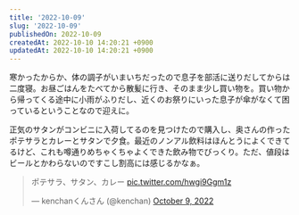```yaml
---
title: '2022-10-09'
slug: '2022-10-09'
publishedOn: 2022-10-09
createdAt: 2022-10-10 14:20:21 +0900
updatedAt: 2022-10-10 14:20:21 +0900
---
```

寒かったからか、体の調子がいまいちだったので息子を部活に送りだしてからは二度寝。お昼ごはんをたべてから散髪に行き、そのまま少し買い物を。買い物から帰ってくる途中に小雨がふりだし、近くのお祭りにいった息子が傘がなくて困っているということなので迎えに。

正気のサタンがコンビニに入荷してるのを見つけたので購入し、奥さんの作ったポテサラとカレーとサタンで夕食。最近のノンアル飲料はほんとうによくできてるけど、これも噂通りめちゃくちゃよくできた飲み物でびっくり。ただ、値段はビールとかわらないのですこし割高には感じるかなぁ。

<blockquote class="twitter-tweet"><p lang="ja" dir="ltr">ポテサラ、サタン、カレー <a href="https://t.co/hwgi9Ggm1z">pic.twitter.com/hwgi9Ggm1z</a></p>&mdash; kenchanくんさん (@kenchan) <a href="https://twitter.com/kenchan/status/1579052877258948608?ref_src=twsrc%5Etfw">October 9, 2022</a></blockquote> <script async src="https://platform.twitter.com/widgets.js" charset="utf-8"></script>
